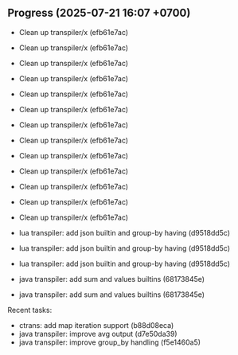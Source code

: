 ## Progress (2025-07-21 16:07 +0700)
- Clean up transpiler/x (efb61e7ac)

- Clean up transpiler/x (efb61e7ac)

- Clean up transpiler/x (efb61e7ac)

- Clean up transpiler/x (efb61e7ac)

- Clean up transpiler/x (efb61e7ac)

- Clean up transpiler/x (efb61e7ac)

- Clean up transpiler/x (efb61e7ac)

- Clean up transpiler/x (efb61e7ac)

- Clean up transpiler/x (efb61e7ac)

- Clean up transpiler/x (efb61e7ac)

- Clean up transpiler/x (efb61e7ac)

- Clean up transpiler/x (efb61e7ac)

- Clean up transpiler/x (efb61e7ac)

- lua transpiler: add json builtin and group-by having (d9518dd5c)

- lua transpiler: add json builtin and group-by having (d9518dd5c)

- lua transpiler: add json builtin and group-by having (d9518dd5c)

- java transpiler: add sum and values builtins (68173845e)

- java transpiler: add sum and values builtins (68173845e)

Recent tasks:
- ctrans: add map iteration support (b88d08eca)
- java transpiler: improve avg output (d7e50da39)
- java transpiler: improve group_by handling (f5e1460a5)
